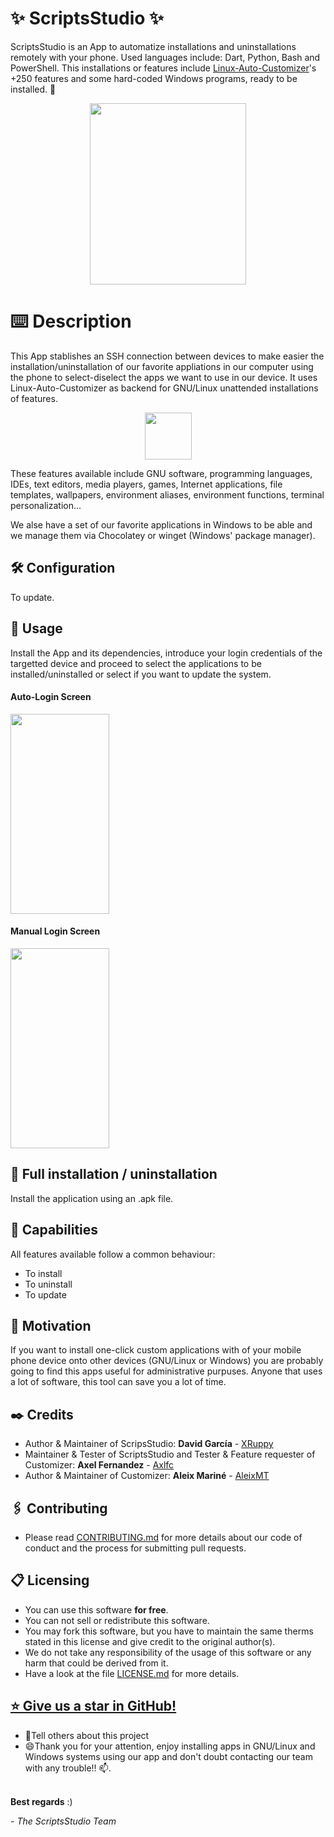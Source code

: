 # ✨ ScriptsStudio ✨
ScriptsStudio is an App to automatize installations and uninstallations remotely with your phone. 
Used languages include: Dart, Python, Bash and PowerShell.
This installations or features include [Linux-Auto-Customizer](https://github.com/AleixMT/Linux-Auto-Customizer)'s +250 features and some hard-coded Windows programs, ready to be installed. 🌱

<p align="center">
<img src="https://i.imgur.com/5oLIvF1.png" width="250" height="290"/>
</p>

# ⌨️ Description
This App stablishes an SSH connection between devices to make easier the installation/uninstallation of our favorite appliations in our computer using the phone to select-diselect the apps we want to use in our device.
It uses Linux-Auto-Customizer as backend for GNU/Linux unattended installations of features.
<p align="center">
<img src="https://i.imgur.com/N7Hp7H1.png" width="75" height="75"/>
</p>

These features available include GNU software, programming languages, 
IDEs, text editors, media players, games, Internet applications, file templates, wallpapers, 
environment aliases, environment functions, terminal personalization...

We alse have a set of our favorite applications in Windows to be able and we manage them via Chocolatey or winget (Windows' package manager).


## 🛠️ Configuration 
To update.


## 🚀 Usage 
Install the App and its dependencies, introduce your login credentials of the targetted device and proceed to select the applications to be installed/uninstalled or select if you want to update the system.

#### Auto-Login Screen
<p align="left">
<img src="https://github.com/ScriptsStudio/ScriptsStudio/blob/master/assets/LoginScreenAuto.gif" width="158" height="320"/>
</p>

#### Manual Login Screen
<p align="left">
<img src="https://github.com/ScriptsStudio/ScriptsStudio/blob/master/assets/LoginScreenManual.gif" width="158" height="320"/>
</p>


## 🔧 Full installation / uninstallation 
Install the application using an .apk file.

## 📌 Capabilities 
All features available follow a common behaviour:
* To install
* To uninstall
* To update

## 📖 Motivation 
If you want to install one-click custom applications with of your mobile phone device onto other devices (GNU/Linux or Windows) you are probably going to find this apps useful for administrative purpuses. Anyone that uses a lot of software, this tool can save you a lot of time.

## ✒️ Credits 
* Author & Maintainer of ScripsStudio: **David García** - [XRuppy](https://github.com/XRuppy) 
* Maintainer & Tester of ScriptsStudio and Tester & Feature requester of Customizer: **Axel Fernandez** - [Axlfc](https://github.com/Axlfc)
* Author & Maintainer of Customizer: **Aleix Mariné** - [AleixMT](https://github.com/AleixMT)

## 🖇️ Contributing
- Please read [CONTRIBUTING.md](https://github.com/ScriptsStudio/ScriptsStudio/blob/master/CONTRIBUTING.md) for more details about our code of conduct and the process for submitting pull requests. 

## 📋 Licensing
- You can use this software **for free**.
- You can not sell or redistribute this software.
- You may fork this software, but you have to maintain the same therms stated in this license and give credit to the original author(s).
- We do not take any responsibility of the usage of this software or any harm that could be derived from it.
- Have a look at the file [LICENSE.md](https://github.com/ScriptsStudio/ScriptsStudio/blob/master/LICENSE.md) for more details.

## [⭐ Give us a star in GitHub!](https://github.com/ScriptsStudio/ScriptsStudio/stargazers)

* 📢Tell others about this project
* 😄Thank you for your attention, enjoy installing apps in GNU/Linux and Windows systems using our app and don't doubt contacting our team with any trouble!! 📫.
<br></br>

**Best regards** :)

\- *The ScriptsStudio Team*
